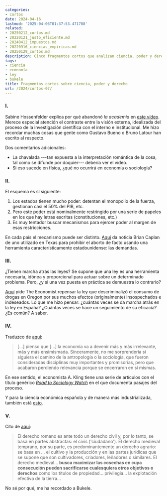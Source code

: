 ```yaml
---
categories:
- cortos
date: 2024-04-16
lastmod: '2025-04-06T01:37:53.471788'
related:
- 20250212_cortos.md
- 20220121_justo_eficiente.md
- 20240412_impuestos.md
- 20220916_ciencias_empiricas.md
- 20250129_cortos.md
description: Cinco fragmentos cortos que analizan ciencia, poder y derecho, de la experiencia académica al impacto de las leyes y el Estado.
tags:
- ciencia
- economía
- ley
- bukele
title: Fragmentos cortos sobre ciencia, poder y derecho
url: /2024/cortos-07/
---
```


### I.

Sabine Hossenfelder explica por qué abandonó _la academia_ en [este vídeo](https://backreaction.blogspot.com/2024/04/how-i-fell-out-of-love-with-academia.html). Merece especial atención el contraste entre la visión externa, idealizada del proceso de la investigación científica con el interno e institucional. Me hizo recordar muchas cosas que gente como Gustavo Bueno o Bruno Latour han escrito al respecto.

Dos comentarios adicionales:
- La chavalada ---tan expuesta a la interpretación romántica de la cosa, tal como se difunde por doquier--- debería ver el vídeo.
- Si eso sucede en física, ¿qué no ocurrirá en economía o sociología?


### II.

El esquema es sl siguiente:
1. Los estados tienen mucho poder: detentan el monopolio de la fuerza, gestionan casi el 50% del PIB, etc.
2. Pero este poder está nominalmente restringido por una serie de papeles en los que hay letras escritas (constituciones, etc.)
3. Es muy tentador buscar mecanismos para ejercer poder al margen de esas restricciones.

En cada país el mecanismo puede ser distinto. [Aquí](https://www.betonit.ai/p/lawsuits-are-the-deep-state) da noticia Brian Caplan de uno utilizado en Texas para prohibir el aborto de facto usando una herramienta característicamente estadounidense: las demandas.


### III.

¿Tienen marcha atrás las leyes? Se supone que una ley es una herramienta necesaria, idónea y proporcional para actuar sobre un determinado problema. Pero, ¿y si una vez puesta en práctica se demuestra lo contrario?

[Aquí](https://www.economist.com/united-states/2024/03/14/time-is-called-on-oregons-decriminalisation-experiment) pide The Economist repensar la ley que descriminalizó el consumo de drogas en Oregon por sus muchos efectos (originalmente) insospechados e indeseados. Lo que me hizo pensar: ¿cuántas veces se da marcha atrás en la ley en España? ¿Cuántas veces se hace un seguimiento de su eficacia? ¿Es común? A saber.


### IV.

Traduzco de [aquí](https://marginalrevolution.com/marginalrevolution/2024/03/steve-levitt-on-the-future-of-economics.html):

> [...] pienso que [...] la economía va a devenir más y más irrelevante, más y más ensimismada. Sinceramente, no me sorprendería si siguiera el camino de la antropología o la sociología, que fueron consideradas disciplinas muy importantes y promisorias, pero que acabaron perdiendo relevancia porque se encerraron en sí mismas.

En ese sentido, el economista A. Kling tiene una serie de artículos con el título genérico [_Road to Sociology Watch_](https://arnoldkling.substack.com/p/road-to-sociology-watch-77) en el que documenta pasajes del proceso.

Y para la ciencia económica española y de manera más industrializada, también está [esto](https://datanalytics.com/2022/07/28/nadaesgratis-temas/).


### V.

Cito de [aquí](https://derechomercantilespana.blogspot.com/2024/03/historia-del-derecho-europeo-de-paolo.html):

> El derecho romano es ante todo un derecho civil y, por lo tanto, se basa en partes abstractas: el civis ('ciudadano'). El derecho medieval temprano, por su parte, es predominantemente un derecho agrario: se basa en ... el cultivo y la producción y en las partes jurídicas que se supone que son cultivadores, criadores, leñadores o similares. El derecho medieval... **busca maximizar las cosechas en cuya consecución pueden sacrificarse cualesquiera otros objetivos o derechos** como los títulos de propiedad... privilegia... la explotación efectiva de la tierra...

No sé por qué, me ha recordado a Bukele.